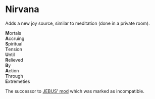 # Nirvana
Adds a new joy source, similar to meditation (done in a private room).

**M**ortals <br /> 
**A**ccruing <br /> 
**S**piritual <br /> 
**T**ension <br /> 
**U**ntil <br /> 
**R**elieved <br /> 
**B**y <br /> 
**A**ction <br /> 
**T**hrough <br /> 
**E**xtremeties <br /> 

The successor to [JEBUS' mod](https://steamcommunity.com/sharedfiles/filedetails/?id=931707775) which was marked as incompatible.
